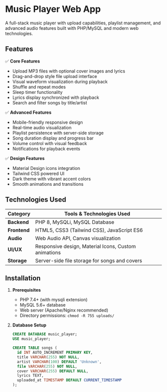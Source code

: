 # Music Player Web App

A full-stack music player with upload capabilities, playlist management, and advanced audio features built with PHP/MySQL and modern web technologies.

## Features

✅ **Core Features**
- Upload MP3 files with optional cover images and lyrics
- Drag-and-drop style file upload interface
- Visual waveform visualization during playback
- Shuffle and repeat modes
- Sleep timer functionality
- Lyrics display synchronized with playback
- Search and filter songs by title/artist

✅ **Advanced Features**
- Mobile-friendly responsive design
- Real-time audio visualization
- Playlist persistence with server-side storage
- Song duration display and progress bar
- Volume control with visual feedback
- Notifications for playback events

✅ **Design Features**
- Material Design icons integration
- Tailwind CSS powered UI
- Dark theme with vibrant accent colors
- Smooth animations and transitions

## Technologies Used

| Category       | Tools & Technologies Used                          |
|----------------|----------------------------------------------------|
| **Backend**    | PHP 8, MySQLi, MySQL Database                       |
| **Frontend**   | HTML5, CSS3 (Tailwind CSS), JavaScript ES6         |
| **Audio**      | Web Audio API, Canvas visualization                 |
| **UI/UX**      | Responsive design, Material Icons, Custom animations|
| **Storage**    | Server-side file storage for songs and covers      |

## Installation

1. **Prerequisites**
   - PHP 7.4+ (with mysqli extension)
   - MySQL 5.6+ database
   - Web server (Apache/Nginx recommended)
   - Directory permissions: `chmod -R 755 uploads/`

2. **Database Setup**
   ```sql
   CREATE DATABASE music_player;
   USE music_player;

   CREATE TABLE songs (
     id INT AUTO_INCREMENT PRIMARY KEY,
     title VARCHAR(255) NOT NULL,
     artist VARCHAR(100) DEFAULT 'Unknown',
     file VARCHAR(255) NOT NULL,
     cover VARCHAR(255) DEFAULT NULL,
     lyrics TEXT,
     uploaded_at TIMESTAMP DEFAULT CURRENT_TIMESTAMP
   );
